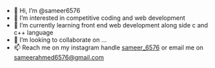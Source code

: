 - 👋 Hi, I’m @sameer6576
- 👀 I’m interested in competitive coding and web development
- 🌱 I’m currently learning front end web development along side c and c++ language
- 💞️ I’m looking to collaborate on ...
- 📫 Reach me on my instagram handle [sameer_6576](https://www.instagram.com/sameer_6576/) or email me on sameerahmed6576@gmail.com


<!---
sameer6576/sameer6576 is a ✨ special ✨ repository because its `README.md` (this file) appears on your GitHub profile.
You can click the Preview link to take a look at your changes.
--->
